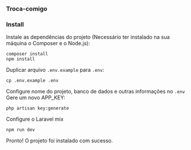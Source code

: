 ### Troca-comigo
### Install
Instale as dependências do projeto (Necessário ter instalado na sua máquina o Composer e o Node.js):

```
composer install
npm install
```
Duplicar arquivo `.env.example` para `.env`: 
```
cp .env.example .env
```
Configure nome do projeto, banco de dados e outras informações no `.env`
Gere um novo APP_KEY: 
```
php artisan key:generate
```

Configure o Laravel mix
```
npm run dev

```
Pronto! O projeto foi instalado com sucesso.
